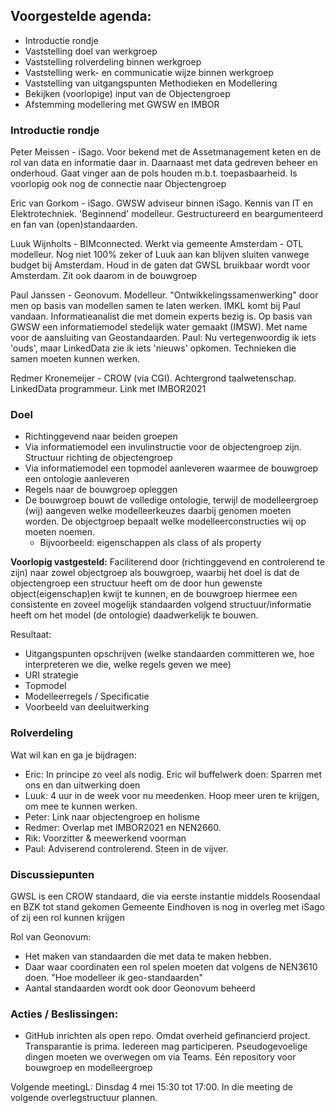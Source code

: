 ## Voorgestelde agenda:

* Introductie rondje
* Vaststelling doel van werkgroep
* Vaststelling rolverdeling binnen werkgroep
* Vaststelling werk- en communicatie wijze binnen werkgroep
* Vaststelling van uitgangspunten Methodieken en Modellering
* Bekijken (voorlopige) input van de Objectengroep
* Afstemming modellering met GWSW en IMBOR

### Introductie rondje
Peter Meissen - iSago. Voor bekend met de Assetmanagement keten en de rol van data en informatie daar in. Daarnaast met data gedreven beheer en onderhoud. Gaat vinger aan de pols houden m.b.t. toepasbaarheid. Is voorlopig ook nog de connectie naar Objectengroep
						
Eric van Gorkom - iSago. GWSW adviseur binnen iSago. Kennis van IT en Elektrotechniek. 'Beginnend' modelleur. Gestructureerd en beargumenteerd en fan van (open)standaarden.
							
Luuk Wijnholts - BIMconnected. 	Werkt via gemeente Amsterdam - OTL modelleur. Nog niet 100% zeker of Luuk aan kan blijven sluiten vanwege budget bij Amsterdam.	Houd in de gaten dat GWSL bruikbaar wordt voor Amsterdam. Zit ook daarom in de bouwgroep

Paul Janssen - Geonovum. Modelleur. "Ontwikkelingssamenwerking" door men op basis van modellen samen te laten werken. IMKL komt bij Paul vandaan. Informatieanalist die met domein experts bezig is. Op basis van GWSW een informatiemodel stedelijk water gemaakt (IMSW). Met name voor de aansluiting van Geostandaarden. Paul: Nu vertegenwoordig ik iets 'ouds', maar LinkedData zie ik iets 'nieuws' opkomen. Technieken die samen moeten kunnen werken.
	
Redmer Kronemeijer - CROW (via CGI). Achtergrond taalwetenschap. LinkedData programmeur. Link met IMBOR2021

### Doel
- Richtinggevend naar beiden groepen
- Via informatiemodel een invulinstructie voor de objectengroep zijn. Structuur richting de objectengroep
- Via informatiemodel een topmodel aanleveren waarmee de bouwgroep een ontologie aanleveren
- Regels naar de bouwgroep opleggen
- De bouwgroep bouwt de volledige ontologie, terwijl de modelleergroep (wij) aangeven welke modelleerkeuzes daarbij genomen moeten worden. De objectgroep bepaalt welke modelleerconstructies wij op moeten noemen. 
  - Bijvoorbeeld: eigenschappen als class of als property

__Voorlopig vastgesteld:__ Faciliterend door (richtinggevend en controlerend te zijn) naar zowel objectgroep als bouwgroep, waarbij het doel is dat de objectengroep een structuur heeft om de door hun gewenste object(eigenschap)en kwijt te kunnen, en de bouwgroep hiermee een consistente en zoveel mogelijk standaarden volgend structuur/informatie heeft om het model (de ontologie) daadwerkelijk te bouwen.

Resultaat:
- Uitgangspunten opschrijven (welke standaarden committeren we, hoe interpreteren we die, welke regels geven we mee)
- URI strategie
- Topmodel
- Modelleerregels / Specificatie
- Voorbeeld van deeluitwerking

### Rolverdeling
Wat wil kan en ga je bijdragen:
* Eric: In principe zo veel als nodig. Eric wil buffelwerk doen: Sparren met ons en dan uitwerking doen
* Luuk: 4 uur in de week voor nu meedenken. Hoop meer uren te krijgen, om mee te kunnen werken. 
* Peter: Link naar objectengroep en holisme
* Redmer: Overlap met IMBOR2021 en NEN2660.
* Rik: Voorzitter & meewerkend voorman
* Paul: Adviserend controlerend. Steen in de vijver.

### Discussiepunten

GWSL is een CROW standaard, die via eerste instantie middels Roosendaal en BZK tot stand gekomen
Gemeente Eindhoven is nog in overleg met iSago of zij een rol kunnen krijgen

Rol van Geonovum:
- Het maken van standaarden die met data te maken hebben. 
- Daar waar coordinaten een rol spelen moeten dat volgens de NEN3610 doen. "Hoe modelleer ik geo-standaarden"
- Aantal standaarden wordt ook door Geonovum beheerd

### Acties / Beslissingen:

* GitHub inrichten als open repo. Omdat overheid gefinancierd project. Transparantie is prima. Iedereen mag participeren. Pseudogevoelige dingen moeten we overwegen om via Teams. Eén repository voor bouwgroep en modelleergroep 
	
Volgende meetingL: Dinsdag 4 mei 15:30 tot 17:00. In die meeting de volgende overlegstructuur plannen. 








